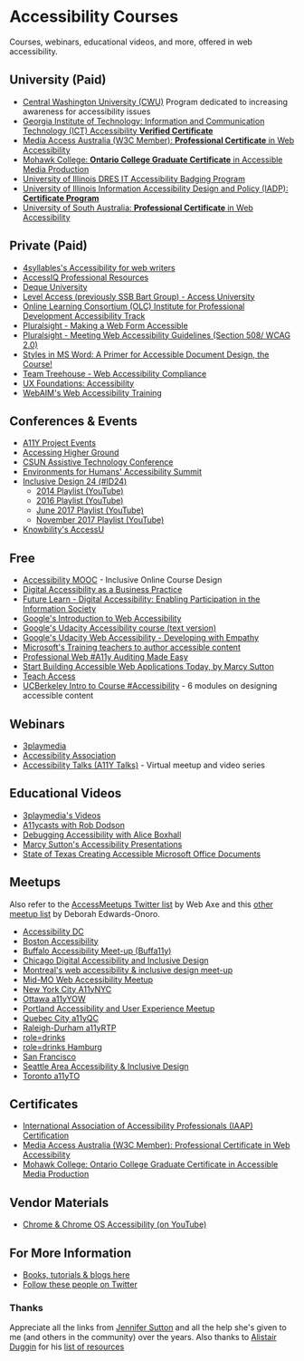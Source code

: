 # Accessibility Courses
Courses, webinars, educational videos, and more, offered in web accessibility.

## University (Paid)
- [Central Washington University (CWU)](http://www.cwu.edu/accessibility-studies/)
  Program dedicated to increasing awareness for accessibility issues
- [Georgia Institute of Technology: Information and Communication Technology (ICT) Accessibility **Verified Certificate**](https://www.edx.org/course/information-communication-technology-ict-gtx-ict100x) 
- [Media Access Australia (W3C Member): **Professional Certificate** in Web Accessibility](https://www.mediaaccess.org.au/digitalaccessibilityservices/services/education-and-training/pcwa/)
- [Mohawk College: **Ontario College Graduate Certificate** in Accessible Media Production](https://www.mohawkcollege.ca/programs/graduate-studies/accessible-media-production-390)
- [University of Illinois DRES IT Accessibility Badging Program](http://disability.illinois.edu/academic-support/accessible-it-group/badging)
- [University of Illinois Information Accessibility Design and Policy (IADP): **Certificate Program**](https://online.illinois.edu/online-programs/graduate-certificates/information-accessibility-design-policy?iadp)
- [University of South Australia: **Professional Certificate** in Web Accessibility](http://www.unisa.edu.au/education-arts-and-social-sciences/communication-international-studies-and-languages/pcwa/)


## Private (Paid)
- [4syllables's Accessibility for web writers](http://4syllables.com.au/training/web-writing-accessibility/)
- [AccessIQ Professional Resources](http://www.accessiq.org/professional-resources)
- [Deque University](https://www.deque.com/services/deque-university/)
- [Level Access (previously SSB Bart Group) - Access University](https://www.levelaccess.com/products/access-university/)
- [Online Learning Consortium (OLC) Institute for Professional Development Accessibility Track](https://onlinelearningconsortium.org/learn/olc-new-institute-schedule/#track-Accessibility)
- [Pluralsight - Making a Web Form Accessible](https://www.pluralsight.com/courses/web-form-accessible)  
- [Pluralsight - Meeting Web Accessibility Guidelines (Section 508/ WCAG 2.0)](https://www.pluralsight.com/courses/web-accessibility-meeting-guidelines) 
- [Styles in MS Word: A Primer for Accessible Document Design, the Course!](http://www.karlencommunications.com/StylesInWordCourse.html)
- [Team Treehouse - Web Accessibility Compliance](https://teamtreehouse.com/library/web-accessibility-compliance)
- [UX Foundations: Accessibility](https://www.lynda.com/Accessibility-tutorials/Foundations-UX-Accessibility/435008-2.html)
- [WebAIM's Web Accessibility Training](http://webaim.org/training/)


## Conferences & Events
- [A11Y Project Events](https://a11yproject.com/events.html)
- [Accessing Higher Ground](http://accessinghigherground.org)
- [CSUN Assistive Technology Conference](http://www.csun.edu/cod/conference)
- [Environments for Humans' Accessibility Summit](http://environmentsforhumans.com/2017/accessu-summit/)
- [Inclusive Design 24 (#ID24)](http://www.inclusivedesign24.org/)
   - [2014 Playlist (YouTube)](https://www.youtube.com/playlist?list=PL95LOQw9SLWzKYfjwmx6edsP1Exs83CKc)
   - [2016 Playlist (YouTube)](https://www.youtube.com/playlist?list=PL95LOQw9SLWxmcZtzBiFuT9HAJKFJnl2n)
   - [June 2017 Playlist (YouTube)](https://www.youtube.com/playlist?list=PL95LOQw9SLWwqX2xoYidVO2YA7gknhmcx)
   - [November 2017 Playlist (YouTube)](https://www.youtube.com/playlist?list=PLn7dsvRdQEfGvHBILiQDsrkVf3oo0-shO)
- [Knowbility's AccessU](https://www.knowbility.org/education/accessu/)


## Free
- [Accessibility MOOC](http://accessibility.mrooms.net/#a11y) - Inclusive Online Course Design
- [Digital Accessibility as a Business Practice](https://de.ryerson.ca/wa/business/)
- [Future Learn - Digital Accessibility: Enabling Participation in the Information Society](https://www.futurelearn.com/courses/digital-accessibility)
- [Google's Introduction to Web Accessibility](https://webaccessibility.withgoogle.com/course)
- [Google's Udacity Accessibility course (text version)](https://developers.google.com/web/fundamentals/accessibility/)
- [Google's Udacity Web Accessibility - Developing with Empathy](https://www.udacity.com/course/web-accessibility--ud891)
- [Microsoft's Training teachers to author accessible content ](https://education.microsoft.com/courses-and-resources/courses/training-teachers-to-author-accessible-content)
- [Professional Web #A11y Auditing Made Easy](https://de.ryerson.ca/wa/)
- [Start Building Accessible Web Applications Today, by Marcy Sutton](https://egghead.io/courses/start-building-accessible-web-applications-today)
- [Teach Access](https://teachaccess.github.io/tutorial/)
- [UCBerkeley Intro to Course #Accessibility](http://bit.ly/coursea11y) - 6 modules on designing accessible content


## Webinars  
- [3playmedia](http://www.3playmedia.com/resources/webinars/)
- [Accessibility Association](http://www.accessibilityassociation.org/content.asp?contentid=161)
- [Accessibility Talks (A11Y Talks)](https://www.youtube.com/channel/UC__nH6oZrFXcUevljYJKbsw/about) - Virtual meetup and video series


## Educational Videos
- [3playmedia's Videos](http://www.3playmedia.com/resources/videos/)
- [A11ycasts with Rob Dodson](https://www.youtube.com/playlist?list=PLNYkxOF6rcICWx0C9LVWWVqvHlYJyqw7g)
- [Debugging Accessibility with Alice Boxhall](https://www.youtube.com/watch?v=B9qzdVcIj5U&feature=youtu.be)
- [Marcy Sutton's Accessibility Presentations](https://marcysutton.com/talks/)
- [State of Texas Creating Accessible Microsoft Office Documents](https://gov.texas.gov/organization/disabilities/accessibledocs)


## Meetups
Also refer to the [AccessMeetups Twitter list](https://twitter.com/webaxe/lists/accessmeetups) by Web Axe and this [other meetup list](http://www.lireo.com/accessibility-inclusive-design-in-person-groups/) by Deborah Edwards-Onoro.

- [Accessibility DC](https://www.meetup.com/Accessibility-DC/)
- [Boston Accessibility](https://www.meetup.com/a11yBos/) 
- [Buffalo Accessibility Meet-up (Buffa11y)](http://buffa11y.org)
- [Chicago Digital Accessibility and Inclusive Design](https://www.meetup.com/a11ychi/) 
- [Montreal's web accessibility & inclusive design meet-up](https://www.meetup.com/a11ymtl/)
- [Mid-MO Web Accessibility Meetup](https://www.facebook.com/groups/1981893992043062/)
- [New York City A11yNYC](http://a11ynyc.com/)
- [Ottawa a11yYOW](https://www.meetup.com/a11yOttawa)
- [Portland Accessibility and User Experience Meetup](https://www.meetup.com/Portland-Accessibility-and-User-Experience-Meetup/)
- [Quebec City a11yQC](http://a11yqc.org/)
- [Raleigh-Durham a11yRTP](https://www.meetup.com/a11yRTP/)
- [role=drinks](https://www.roledrinks.com/)
- [role=drinks Hamburg](http://www.roledrinks.de/)
- [San Francisco](https://www.meetup.com/a11ybay/)
- [Seattle Area Accessibility & Inclusive Design](https://www.meetup.com/a11ysea/)
- [Toronto a11yTO](https://www.meetup.com/a11yTo/)


## Certificates
- [International Association of Accessibility Professionals (IAAP) Certification](http://www.accessibilityassociation.org/certification)
- [Media Access Australia (W3C Member): Professional Certificate in Web Accessibility](https://www.mediaaccess.org.au/digitalaccessibilityservices/services/education-and-training/pcwa/)
- [Mohawk College: Ontario College Graduate Certificate in Accessible Media Production](https://www.mohawkcollege.ca/programs/graduate-studies/accessible-media-production-390)


## Vendor Materials
- [Chrome & Chrome OS Accessibility (on YouTube)](https://www.youtube.com/playlist?list=PL5aqr5w5fRe7QWzXhqxrilIVduWEmLHM2)


## For More Information
- [Books, tutorials & blogs here](https://github.com/mgifford/a11y-courses/blob/master/Reading-Material.md)
- [Follow these people on Twitter](https://github.com/joe-watkins/top-people-to-follow-in-web-accessibility)


### Thanks
Appreciate all the links from [Jennifer Sutton](https://twitter.com/jsutt) and all the help she's given to me (and others in the community) over the years. Also thanks to [Alistair Duggin](https://twitter.com/dugboticus) for his [list of resources](https://github.com/alphagov/accessibility-guidance/wiki/resources)
